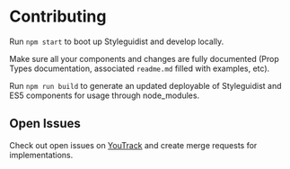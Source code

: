 
# Contributing

Run `npm start` to boot up Styleguidist and develop locally.

Make sure all your components and changes are fully documented (Prop Types documentation, associated `readme.md` filled with examples, etc).

Run `npm run build` to generate an updated deployable of Styleguidist and ES5 components for usage through node_modules.


## Open Issues

Check out open issues on [YouTrack](https://ordevsvc01.rf.ohio-state.edu/youtrack/issues?q=project%3A+%7BPHP+Framework%7D+component%3A+ORIS%5CUI+%23Unresolved+) and create merge requests for implementations.

